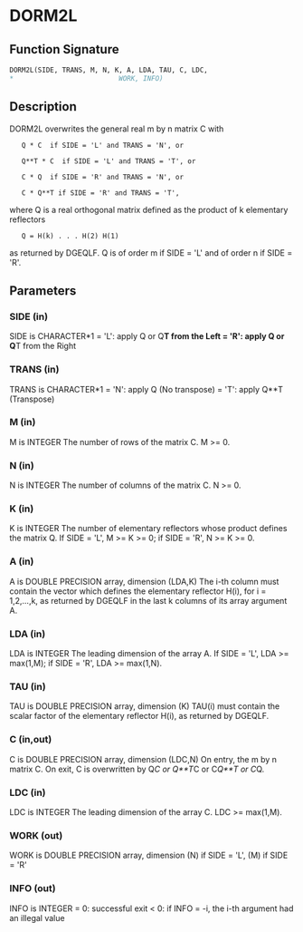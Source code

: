 # DORM2L

## Function Signature

```fortran
DORM2L(SIDE, TRANS, M, N, K, A, LDA, TAU, C, LDC,
*                          WORK, INFO)
```

## Description


 DORM2L overwrites the general real m by n matrix C with

       Q * C  if SIDE = 'L' and TRANS = 'N', or

       Q**T * C  if SIDE = 'L' and TRANS = 'T', or

       C * Q  if SIDE = 'R' and TRANS = 'N', or

       C * Q**T if SIDE = 'R' and TRANS = 'T',

 where Q is a real orthogonal matrix defined as the product of k
 elementary reflectors

       Q = H(k) . . . H(2) H(1)

 as returned by DGEQLF. Q is of order m if SIDE = 'L' and of order n
 if SIDE = 'R'.

## Parameters

### SIDE (in)

SIDE is CHARACTER*1 = 'L': apply Q or Q**T from the Left = 'R': apply Q or Q**T from the Right

### TRANS (in)

TRANS is CHARACTER*1 = 'N': apply Q (No transpose) = 'T': apply Q**T (Transpose)

### M (in)

M is INTEGER The number of rows of the matrix C. M >= 0.

### N (in)

N is INTEGER The number of columns of the matrix C. N >= 0.

### K (in)

K is INTEGER The number of elementary reflectors whose product defines the matrix Q. If SIDE = 'L', M >= K >= 0; if SIDE = 'R', N >= K >= 0.

### A (in)

A is DOUBLE PRECISION array, dimension (LDA,K) The i-th column must contain the vector which defines the elementary reflector H(i), for i = 1,2,...,k, as returned by DGEQLF in the last k columns of its array argument A.

### LDA (in)

LDA is INTEGER The leading dimension of the array A. If SIDE = 'L', LDA >= max(1,M); if SIDE = 'R', LDA >= max(1,N).

### TAU (in)

TAU is DOUBLE PRECISION array, dimension (K) TAU(i) must contain the scalar factor of the elementary reflector H(i), as returned by DGEQLF.

### C (in,out)

C is DOUBLE PRECISION array, dimension (LDC,N) On entry, the m by n matrix C. On exit, C is overwritten by Q*C or Q**T*C or C*Q**T or C*Q.

### LDC (in)

LDC is INTEGER The leading dimension of the array C. LDC >= max(1,M).

### WORK (out)

WORK is DOUBLE PRECISION array, dimension (N) if SIDE = 'L', (M) if SIDE = 'R'

### INFO (out)

INFO is INTEGER = 0: successful exit < 0: if INFO = -i, the i-th argument had an illegal value


